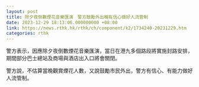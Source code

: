 ```yaml
---
layout: post
title: 除夕夜倒數煙花音樂匯演　警方鼓勵外出稱有信心做好人流管制
date: 2023-12-29 18:13:06.000000000 +08:00
link: https://news.rthk.hk/rthk/ch/component/k2/1734240-20231229.htm
categories: rthk
---
```


警方表示，因應除夕夜倒數煙花音樂匯演，當日在港九多個路段將實施封路安排，期間部分巴士總站及商場與酒店出入口將會關閉。

警方說，不估算當晚觀賞煙花人數，又說鼓勵市民外出，警方有信心、有能力做好人流管制。
